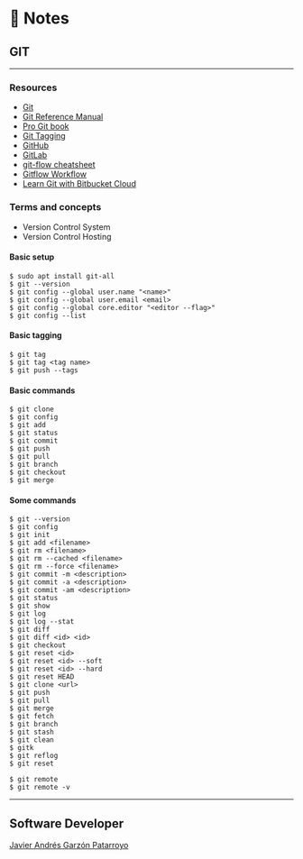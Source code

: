 # :memo: Notes
## GIT
- - -
### Resources
* [Git](https://git-scm.com/)
* [Git Reference Manual](https://git-scm.com/docs)
* [Pro Git book](https://git-scm.com/book)
* [Git Tagging](https://git-scm.com/book/en/v2/Git-Basics-Tagging)
* [GitHub](https://github.com/)
* [GitLab](https://gitlab.com/)
* [git-flow cheatsheet](https://danielkummer.github.io/git-flow-cheatsheet/)
* [Gitflow Workflow](https://www.atlassian.com/git/tutorials/comparing-workflows/gitflow-workflow)
* [Learn Git with Bitbucket Cloud](https://www.atlassian.com/git/tutorials/learn-git-with-bitbucket-cloud)
### Terms and concepts
* Version Control System
* Version Control Hosting
#### Basic setup
```
$ sudo apt install git-all
$ git --version
$ git config --global user.name "<name>"
$ git config --global user.email <email>
$ git config --global core.editor "<editor --flag>"
$ git config --list
```
#### Basic tagging
```
$ git tag
$ git tag <tag name>
$ git push --tags
```
#### Basic commands
```
$ git clone
$ git config
$ git add
$ git status
$ git commit
$ git push
$ git pull
$ git branch
$ git checkout
$ git merge
```
#### Some commands
```
$ git --version
$ git config
$ git init
$ git add <filename>
$ git rm <filename>
$ git rm --cached <filename>
$ git rm --force <filename>
$ git commit -m <description>
$ git commit -a <description>
$ git commit -am <description>
$ git status
$ git show
$ git log
$ git log --stat
$ git diff
$ git diff <id> <id>
$ git checkout
$ git reset <id>
$ git reset <id> --soft
$ git reset <id> --hard
$ git reset HEAD
$ git clone <url>
$ git push
$ git pull
$ git merge
$ git fetch
$ git branch
$ git stash
$ git clean
$ gitk
$ git reflog
$ git reset

$ git remote
$ git remote -v
```
- - -
## Software Developer
[Javier Andrés Garzón Patarroyo](https://javierandresgp.com)
